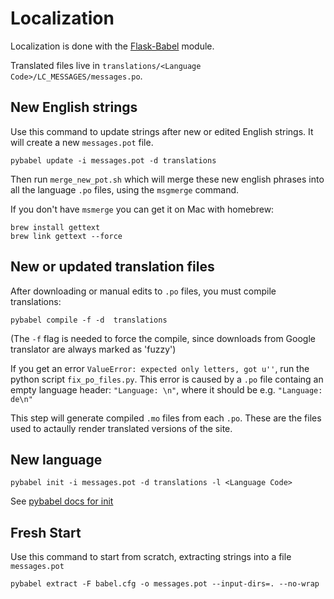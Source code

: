 # Localization

Localization is done with the [Flask-Babel](https://pythonhosted.org/Flask-Babel/) module.

Translated files live in `translations/<Language Code>/LC_MESSAGES/messages.po`.

## New English strings

Use this command to update strings after new or edited English strings. It will create a new `messages.pot` file.
```
pybabel update -i messages.pot -d translations
```

Then run  `merge_new_pot.sh` which will merge these new english phrases into all the language `.po` files, using the `msgmerge` command.

If you don't have `msmerge` you can get it on Mac with homebrew:
```
brew install gettext
brew link gettext --force
```

## New or updated translation files

After downloading or manual edits to `.po` files, you must compile translations:
```
pybabel compile -f -d  translations
```
(The `-f` flag is needed to force the compile, since downloads from Google translator are always marked as 'fuzzy')

If you get an error `ValueError: expected only letters, got u''`, run the python script `fix_po_files.py`. This error is caused by a `.po` file containg an empty language header: `"Language: \n"`, where it should be e.g. `"Language: de\n"`

This step will generate compiled `.mo` files from each `.po`.  These are the files used to actaully render translated versions of the site.

## New language

```
pybabel init -i messages.pot -d translations -l <Language Code>
```
See [pybabel docs for init](http://babel.pocoo.org/en/latest/cmdline.html#init)

## Fresh Start

Use this command to start from scratch, extracting strings into a file `messages.pot`
```
pybabel extract -F babel.cfg -o messages.pot --input-dirs=. --no-wrap
```




